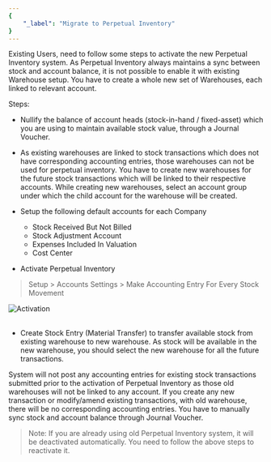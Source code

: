```yaml
---
{
	"_label": "Migrate to Perpetual Inventory"
}
---
```


 Existing Users, need to follow some steps to activate the new Perpetual Inventory system. As Perpetual Inventory always maintains a sync between stock and account balance, it is not possible to enable it with existing Warehouse setup. You have to create a whole new set of Warehouses, each linked to relevant account. 

Steps:

- Nullify the balance of account heads (stock-in-hand / fixed-asset) which you are using to maintain available stock value, through a Journal Voucher.

- As existing warehouses are linked to stock transactions which does not have corresponding accounting entries, those warehouses can not be used for perpetual inventory. You have to create new warehouses for the future stock transactions which will be linked to their respective accounts. While creating new warehouses, select an account group under which the child account for the warehouse will be created.

- Setup the following default accounts for each Company 
	- Stock Received But Not Billed
	- Stock Adjustment Account
	- Expenses Included In Valuation
	- Cost Center

- Activate Perpetual Inventory
> Setup > Accounts Settings > Make Accounting Entry For Every Stock Movement

![Activation](img/accounting-for-stock-1.png)
<br><br>

- Create Stock Entry (Material Transfer) to transfer available stock from existing warehouse to new warehouse. As stock will be available in the new warehouse, you should select the new warehouse for all the future transactions.

System will not  post any accounting entries for existing stock transactions submitted prior to the activation of Perpetual Inventory as those old warehouses will not be linked to any account. If you create any new transaction or modify/amend existing transactions, with old warehouse, there will be no corresponding accounting entries.  You have to manually sync stock and account balance through Journal Voucher.

> Note: If you are already using old Perpetual Inventory system, it will be deactivated automatically. You need to follow the above steps to reactivate it.